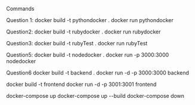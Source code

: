 Commands

Question 1:
  docker build -t pythondocker . 
  docker run pythondocker

Question2:
  docker build -t rubydocker .
  docker run rubydocker 
  
Question3:
  docker build -t rubyTest . 
  docker run rubyTest
  
Question5:
  docker build -t nodedocker . 
  docker run -p 3000:3000 nodedocker
  
Question6
  docker build -t backend . 
  docker run -d -p 3000:3000 backend
  
  docker build -t frontend
  docker run -d -p 3001:3001 frontend

  docker-compose up docker-compose up --build docker-compose down
